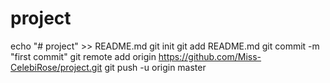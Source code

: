 # project
echo "# project" >> README.md
git init
git add README.md
git commit -m "first commit"
git remote add origin https://github.com/Miss-CelebiRose/project.git
git push -u origin master

